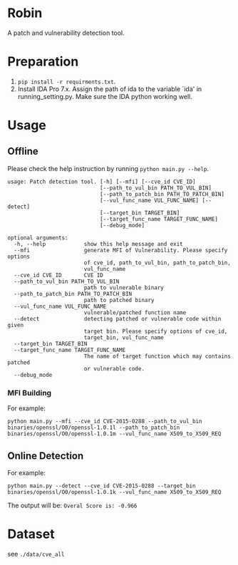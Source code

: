 # Robin

A patch and vulnerability detection tool.

# Preparation

1. `pip install -r requirments.txt`.
2. Install IDA Pro 7.x. Assign the path of ida to the variable `ida' in running_setting.py. Make sure the IDA python working well.

# Usage

## Offline

Please check the help instruction by running `python main.py --help`.

```
usage: Patch detection tool. [-h] [--mfi] [--cve_id CVE_ID]
                             [--path_to_vul_bin PATH_TO_VUL_BIN]
                             [--path_to_patch_bin PATH_TO_PATCH_BIN]
                             [--vul_func_name VUL_FUNC_NAME] [--detect]
                             [--target_bin TARGET_BIN]
                             [--target_func_name TARGET_FUNC_NAME]
                             [--debug_mode]

optional arguments:
  -h, --help            show this help message and exit
  --mfi                 generate MFI of Vulnerability. Please specify options
                        of cve_id, path_to_vul_bin, path_to_patch_bin,
                        vul_func_name
  --cve_id CVE_ID       CVE ID
  --path_to_vul_bin PATH_TO_VUL_BIN
                        path to vulnerable binary
  --path_to_patch_bin PATH_TO_PATCH_BIN
                        path to patched binary
  --vul_func_name VUL_FUNC_NAME
                        vulnerable/patched function name
  --detect              detecting patched or vulnerable code within given
                        target bin. Please specify options of cve_id,
                        target_bin, vul_func_name
  --target_bin TARGET_BIN
  --target_func_name TARGET_FUNC_NAME
                        The name of target function which may contains patched
                        or vulnerable code.
  --debug_mode
```

### MFI Building



For example:

`python main.py --mfi --cve_id CVE-2015-0288 --path_to_vul_bin binaries/openssl/O0/openssl-1.0.1l --path_to_patch_bin binaries/openssl/O0/openssl-1.0.1m --vul_func_name X509_to_X509_REQ`

## Online Detection

For example:

`python main.py --detect --cve_id CVE-2015-0288 --target_bin binaries/openssl/O0/openssl-1.0.1k --vul_func_name X509_to_X509_REQ`

The output will be:  `Overal Score is: -0.966`

# Dataset
see `./data/cve_all`